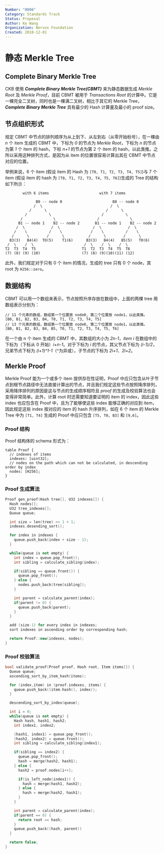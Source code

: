 ```yaml
---
Number: "0006"
Category: Standards Track
Status: Proposal
Author: Ke Wang
Organization: Nervos Foundation
Created: 2018-12-01
---
```


# 静态 Merkle Tree

## Complete Binary Merkle Tree

CKB 使用 ***Complete Binary Merkle Tree(CBMT)*** 来为静态数据生成 *Merkle Root* 及 *Merkle Proof*，目前 CBMT 被用于 *Transactions Root* 的计算中。它是一棵完全二叉树，同时也是一棵满二叉树，相比于其它的 Merkle Tree，***Complete Binary Merkle Tree*** 具有最少的 Hash 计算量及最小的 proof size。

## 节点组织形式

规定 CBMT 中节点的排列顺序为从上到下、从左到右（从零开始标号），在一棵由 *n* 个 item 生成的 CBMT 中，下标为 *0* 的节点为 *Merkle Root*，下标为 *n* 的节点为第 *1* 个 item 的 hash，下标 *n+1* 的节点为第 2 个 item 的 hash，以此类推。之所以采用这种排列方式，是因为从 item 的位置很容易计算出其在 CBMT 中节点对应的位置。

举例来说，6 个 item (假设 item 的 Hash 为 `[T0, T1, T2, T3, T4, T5]`)与 7 个 item (假设 item 的 hash 为 `[T0, T1, T2, T3, T4, T5, T6]`)生成的 Tree 的结构如下所示：

```
        with 6 items                       with 7 items

              B0 -- node 0                       B0 -- node 0
             /  \                               /  \
           /      \                           /      \
         /          \                       /          \
       /              \                   /              \
      B1 -- node 1    B2 -- node 2       B1 -- node 1    B2 -- node 2
     /  \            /  \               /  \            /  \
    /    \          /    \             /    \          /    \
   /      \        /      \           /      \        /      \
  B3(3)   B4(4)  TO(5)    T1(6)      B3(3)   B4(4)   B5(5)   T0(6)
 /  \    /  \                       /  \    /  \    /  \
T2  T3  T4  T5                     T1  T2  T3  T4  T5  T6
(7) (8) (9) (10)                   (7) (8) (9)(10)(11) (12)
```

此外，我们规定对于只有 0 个 item 的情况，生成的 tree 只有 0 个 node，其 root 为 `H256::zero`。

## 数据结构

CBMT 可以用一个数组来表示，节点按照升序存放在数组中，上面的两棵 tree 用数组表示分别为：

```
// 11 个元素的数组，数组第一个位置放 node0, 第二个位置放 node1，以此类推。
[B0, B1, B2, B3, B4, T0, T1, T2, T3, T4, T5]
// 13 个元素的数组，数组第一个位置放 node0, 第二个位置放 node1，以此类推。
[B0, B1, B2, B3, B4, B5, T0, T1, T2, T3, T4, T5, T6]
```

在一个由 n 个 item 生成的 CBMT 中，其数组的大小为 *2n-1*，*item i* 在数组中的下标为（下标从 0 开始）*i+n-1*。对于下标为 *i* 的节点，其父节点下标为 *(i-1)/2*，兄弟节点下标为 *(i+1)^1-1*（^为异或），子节点的下标为 *2i+1*、*2i+2*。

## Merkle Proof

Merkle Proof 能为一个或多个 item 提供存在性证明，Proof 中应只包含从叶子节点到根节点路径中无法直接计算出的节点，并且我们规定这些节点按照降序排列，采用降序排列的原因是这与节点的生成顺序相符且 *proof* 的生成及校验算法也会变得非常简单。此外，计算 root 时还需要知道要证明的 item 的 index，因此这些 index 也应包含在 Proof 中，且为了能够使这些 index 能够正确的对应到 item，因此规定这些 index 按对应的 item 的 hash 升序排列，如在 6 个 item 的 Merkle Tree 中为 `[T1, T4]` 生成的 Proof 中应只包含 `[T5, T0, B3]` 和 `[9,6]`。

### Proof 结构

Proof 结构体的 schema 形式为：

```
table Proof {
  // indexes of items
  indexes: [uint32];
  // nodes on the path which can not be calculated, in descending order by index
  nodes: [H256];
}
```

### Proof 生成算法

```c++
Proof gen_proof(Hash tree[], U32 indexes[]) {
  Hash nodes[];
  U32 tree_indexes[];
  Queue queue;

  int size = len(tree) >> 1 + 1;
  indexes.desending_sort();

  for index in indexes {
    queue.push_back(index + size - 1);
  }

  while(queue is not empty) {
    int index = queue.pop_front();
    int sibling = calculate_sibling(index);

    if(sibling == queue.front()) {
      queue.pop_front();
    } else {
      nodes.push_back(tree[sibling]);
    }

    int parent = calculate_parent(index);
    if(parent != 0) {
      queue.push_back(parent);
    }
  }

  add (size-1) for every index in indexes;
  sort indexes in ascending order by corresponding hash;

  return Proof::new(indexes, nodes);
}
```

### Proof 校验算法

```c++
bool validate_proof(Proof proof, Hash root, Item items[]) {
  Queue queue;
  ascending_sort_by_item_hash(items);

  for (index,item) in (proof.indexes, items) {
    queue.push_back((item.hash(), index));
  }

  descending_sort_by_index(queue);

  int i = 0;
  while(queue is not empty) {
    Hash hash, hash1, hash2;
    int index1, index2;

    (hash1, index1) = queue.pop_front();
    (hash2, index2) = queue.front();
    int sibling = calculate_sibling(index1);

    if(sibling == index2) {
      queue.pop_front();
      hash = merge(hash2, hash1);
    } else {
      hash2 = proof.nodes[i++];

      if(is_left_node(index1)) {
        hash = merge(hash1, hash2);
      } else {
        hash = merge(hash2, hash1);
      }
    }

    int parent = calculate_parent(index);
    if(parent == 0) {
      return root == hash;
    }
    queue.push_back((hash, parent))
  }

  return false;
}
```
